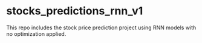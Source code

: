 # stocks_predictions_rnn_v1
This repo includes the stock price prediction project using RNN models with no optimization applied.  
